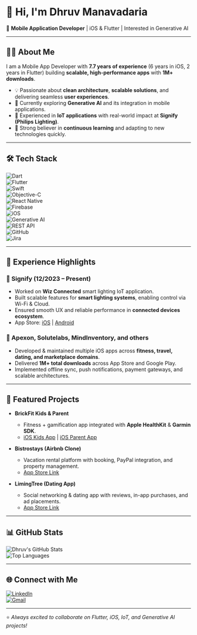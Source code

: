 # 👋 Hi, I'm Dhruv Manavadaria  

🚀 **Mobile Application Developer** | iOS & Flutter | Interested in Generative AI  

---

## 👨‍💻 About Me  
I am a Mobile App Developer with **7.7 years of experience** (6 years in iOS, 2 years in Flutter) building **scalable, high-performance apps** with **1M+ downloads**.  

- 💡 Passionate about **clean architecture**, **scalable solutions**, and delivering seamless **user experiences**.  
- 🌱 Currently exploring **Generative AI** and its integration in mobile applications.  
- 🔌 Experienced in **IoT applications** with real-world impact at **Signify (Philips Lighting)**.  
- 🎯 Strong believer in **continuous learning** and adapting to new technologies quickly.  

---

## 🛠️ Tech Stack  

![Dart](https://img.shields.io/badge/Dart-0175C2?logo=dart&logoColor=white)  
![Flutter](https://img.shields.io/badge/Flutter-02569B?logo=flutter&logoColor=white)  
![Swift](https://img.shields.io/badge/Swift-FA7343?logo=swift&logoColor=white)  
![Objective-C](https://img.shields.io/badge/Objective--C-438EFF?logo=apple&logoColor=white)  
![React Native](https://img.shields.io/badge/React%20Native-61DAFB?logo=react&logoColor=black)  
![Firebase](https://img.shields.io/badge/Firebase-FFCA28?logo=firebase&logoColor=black)  
![iOS](https://img.shields.io/badge/iOS-000000?logo=apple&logoColor=white)  
![Generative AI](https://img.shields.io/badge/Generative%20AI-8A2BE2?logo=openai&logoColor=white)  
![REST API](https://img.shields.io/badge/REST-02569B?logo=fastapi&logoColor=white)  
![GitHub](https://img.shields.io/badge/GitHub-181717?logo=github&logoColor=white)  
![Jira](https://img.shields.io/badge/Jira-0052CC?logo=jira&logoColor=white)  

---

## 💼 Experience Highlights  

### 🔹 Signify (12/2023 – Present)  
- Worked on **Wiz Connected** smart lighting IoT application.  
- Built scalable features for **smart lighting systems**, enabling control via Wi-Fi & Cloud.  
- Ensured smooth UX and reliable performance in **connected devices ecosystem**.  
- App Store: [iOS](https://apps.apple.com/us/app/wiz-connected/id1587655962) | [Android](https://play.google.com/store/apps/details?id=com.wizconnected.wiz2&hl=en_IN)  

### 🔹 Apexon, Solutelabs, MindInventory, and others  
- Developed & maintained multiple iOS apps across **fitness, travel, dating, and marketplace domains**.  
- Delivered **1M+ total downloads** across App Store and Google Play.  
- Implemented offline sync, push notifications, payment gateways, and scalable architectures.  

---

## 📂 Featured Projects  

- **BrickFit Kids & Parent**  
  - Fitness + gamification app integrated with **Apple HealthKit** & **Garmin SDK**.  
  - [iOS Kids App](https://apps.apple.com/in/app/brickfit-kids/id1502574233) | [iOS Parent App](https://apps.apple.com/in/app/brickfit-parent/id1502564839)  

- **Bistrostays (Airbnb Clone)**  
  - Vacation rental platform with booking, PayPal integration, and property management.  
  - [App Store Link](https://apps.apple.com/in/app/bistrostays/id1465691166)  

- **LimingTree (Dating App)**  
  - Social networking & dating app with reviews, in-app purchases, and ad placements.  
  - [App Store Link](https://apps.apple.com/us/app/limingtree/id1434526780)  

---

## 📊 GitHub Stats  

![Dhruv's GitHub Stats](https://github-readme-stats.vercel.app/api?DhruvManavadaria=your-DhruvManavadaria&show_icons=true&theme=tokyonight)  
![Top Languages](https://github-readme-stats.vercel.app/api/top-langs/?DhruvManavadaria=your-DhruvManavadaria&layout=compact&theme=tokyonight)  

---

## 🌐 Connect with Me  
[![LinkedIn](https://img.shields.io/badge/LinkedIn-0A66C2?logo=linkedin&logoColor=white)](https://www.linkedin.com/in/dhruv-manavadaria-0a73b5108/)  
[![Gmail](https://img.shields.io/badge/Email-dhruvmanavadaria%40gmail.com-red?logo=gmail&logoColor=white)](mailto:dhruvmanavadaria@gmail.com)  

---

⭐️ *Always excited to collaborate on Flutter, iOS, IoT, and Generative AI projects!*  
